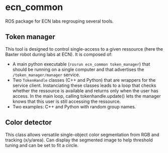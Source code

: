 # ecn_common
ROS package for ECN labs regrouping several tools.

## Token manager

This tool is designed to control single-access to a given ressource (here the Baxter robot during labs at ECN).
It is composed of:
* A main python executable (`rosrun ecn_common token_manager`) that should be running on a single computer and that advertises the `/token_manager/manager` service.
* Two `TokenHandle` classes (C++ and Python) that are wrappers for the service client. Instanciating these classes leads to a loop that checks whether the ressource is available and returns only when the user has access. In the main loop, calling tokenhandle.update() lets the manager knows that this user is still accessing the ressource.
* Two examples: C++ and Python with random group names.

## Color detector

This class allows versatile single-object color segmentation from RGB and tracking (x/y/area). Can display the segmented image to help threshold tuning and can be set to fit a circle.
